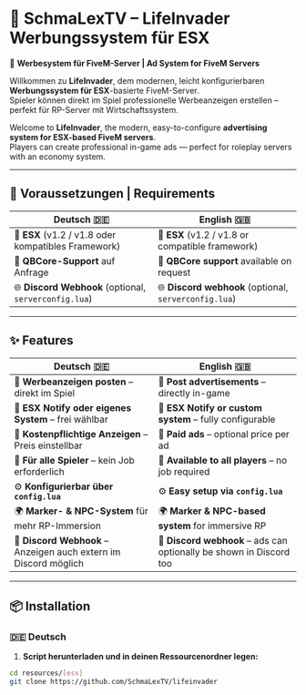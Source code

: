 # 🚀 SchmaLexTV – LifeInvader Werbungssystem für ESX  
📢 **Werbesystem für FiveM-Server | Ad System for FiveM Servers**

Willkommen zu **LifeInvader**, dem modernen, leicht konfigurierbaren **Werbungssystem für ESX**-basierte FiveM-Server.  
Spieler können direkt im Spiel professionelle Werbeanzeigen erstellen – perfekt für RP-Server mit Wirtschaftssystem.

Welcome to **LifeInvader**, the modern, easy-to-configure **advertising system for ESX-based FiveM servers**.  
Players can create professional in-game ads — perfect for roleplay servers with an economy system.

---

## 🧰 Voraussetzungen | Requirements

| Deutsch 🇩🇪                                             | English 🇬🇧                                             |
|--------------------------------------------------------|--------------------------------------------------------|
| 🔧 **ESX** (v1.2 / v1.8 oder kompatibles Framework)    | 🔧 **ESX** (v1.2 / v1.8 or compatible framework)      |
| 🔄 **QBCore-Support** auf Anfrage                      | 🔄 **QBCore support** available on request            |
| 🌐 **Discord Webhook** (optional, `serverconfig.lua`)  | 🌐 **Discord webhook** (optional, `serverconfig.lua`) |

---

## ✨ Features

| Deutsch 🇩🇪                                                           | English 🇬🇧                                                             |
|----------------------------------------------------------------------|------------------------------------------------------------------------|
| 📣 **Werbeanzeigen posten** – direkt im Spiel                        | 📣 **Post advertisements** – directly in-game                         |
| 💬 **ESX Notify oder eigenes System** – frei wählbar                 | 💬 **ESX Notify or custom system** – fully configurable               |
| 💸 **Kostenpflichtige Anzeigen** – Preis einstellbar                 | 💸 **Paid ads** – optional price per ad                               |
| 🧍 **Für alle Spieler** – kein Job erforderlich                      | 🧍 **Available to all players** – no job required                     |
| ⚙️ **Konfigurierbar über `config.lua`**                              | ⚙️ **Easy setup via `config.lua`**                                    |
| 🌍 **Marker- & NPC-System** für mehr RP-Immersion                    | 🌍 **Marker & NPC-based system** for immersive RP                     |
| 🔗 **Discord Webhook** – Anzeigen auch extern im Discord möglich     | 🔗 **Discord webhook** – ads can optionally be shown in Discord too   |

---

## 📦 Installation

### 🇩🇪 Deutsch

1. **Script herunterladen und in deinen Ressourcenordner legen:**

```bash
cd resources/[esx]
git clone https://github.com/SchmaLexTV/lifeinvader



